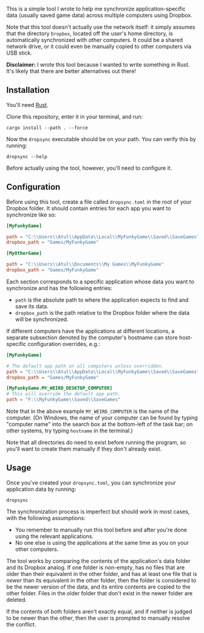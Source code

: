 This is a simple tool I wrote to help me synchronize application-specific
data (usually saved game data) across multiple computers using Dropbox.

Note that this tool doesn't actually use the network itself: it simply
assumes that the directory `Dropbox`, located off the user's home directory,
is automatically synchronized with other computers. It could be a shared
network drive, or it could even be manually copied to other computers via
USB stick.

**Disclaimer:** I wrote this tool because I wanted to write something in
Rust. It's likely that there are better alternatives out there!

## Installation

You'll need [Rust](https://www.rust-lang.org/).

Clone this repository, enter it in your terminal, and run:

```
cargo install --path . --force
```

Now the `dropsync` executable should be on your path. You can verify
this by running:

```
dropsync --help
```

Before actually using the tool, however, you'll need to configure it.

## Configuration

Before using this tool, create a file called `dropsync.toml` in the root of
your Dropbox folder.  It should contain entries for each app you want to
synchronize like so:

```toml
[MyFunkyGame]

path = "C:\\Users\\Atul\\AppData\\Local\\MyFunkyGame\\Saved\\SaveGames"
dropbox_path = "Games/MyFunkyGame"

[MyOtherGame]

path = "C:\\Users\\Atul\\Documents\\My Games\\MyFunkyGame"
dropbox_path = "Games/MyFunkyGame"
```

Each section corresponds to a specific application whose data you want to
synchronize and has the following entries:

* `path` is the absolute path to where the application expects to find
  and save its data.
* `dropbox_path` is the path relative to the Dropbox folder where the
  data will be synchronized.

If different computers have the applications at different locations, a
separate subsection denoted by the computer's hostname can store
host-specific configuration overrides, e.g.:

```toml
[MyFunkyGame]

# The default app path on all computers unless overridden.
path = "C:\\Users\\Atul\\AppData\\Local\\MyFunkyGame\\Saved\\SaveGames"
dropbox_path = "Games/MyFunkyGame"

[MyFunkyGame.MY_WEIRD_DESKTOP_COMPUTER]
# This will override the default app path.
path = "F:\\MyFunkyGame\\Saved\\SaveGames"
```

Note that in the above example `MY_WEIRD_COMPUTER` is the name of the
computer. (On Windows, the name of your computer can be found by
typing "computer name" into the search box at the bottom-left of the
task bar; on other systems, try typing `hostname` in the terminal.)

Note that all directories do need to exist before running the program,
so you'll want to create them manually if they don't already exist.

## Usage

Once you've created your `dropsync.toml`, you can synchronize your
application data by running:

```
dropsync
```

The synchronization process is imperfect but should work in most
cases, with the following assumptions:

* You remember to manually run this tool before and after you're
  done using the relevant applications.
* No one else is using the applications at the same time as you
  on your other computers.

The tool works by comparing the contents of the application's data
folder and its Dropbox analog.  If one folder is non-empty, has
no files that are older than their equivalent in the other folder,
and has at least one file that is _newer_ than its equivalent in
the other folder, then the folder is considered to be the newer
version of the data, and its entire contents are copied to the
other folder. Files in the older folder that don't exist in
the newer folder are deleted.

If the contents of both folders aren't exactly equal, and if
neither is judged to be newer than the other, then the user
is prompted to manually resolve the conflict.
